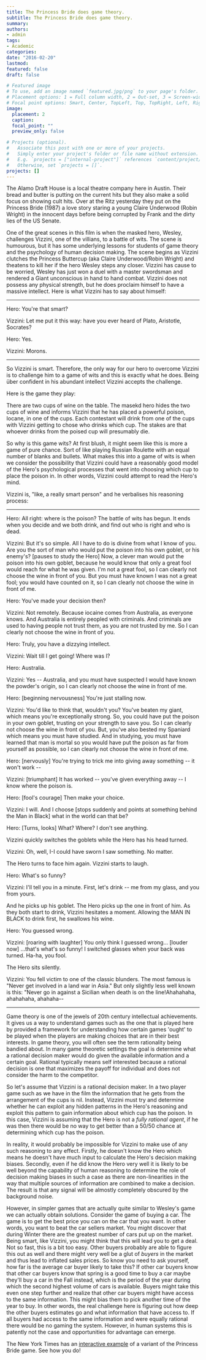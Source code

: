 ```yaml
---
title: The Princess Bride does game theory.
subtitle: The Princess Bride does game theory.
summary: 
authors:
- admin
tags:
- Academic
categories:
date: "2016-02-20"
lastmod:
featured: false
draft: false

# Featured image
# To use, add an image named `featured.jpg/png` to your page's folder.
# Placement options: 1 = Full column width, 2 = Out-set, 3 = Screen-width
# Focal point options: Smart, Center, TopLeft, Top, TopRight, Left, Right, BottomLeft, Bottom, BottomRight
image:
  placement: 2
  caption:
  focal_point: ""
  preview_only: false

# Projects (optional).
#   Associate this post with one or more of your projects.
#   Simply enter your project's folder or file name without extension.
#   E.g. `projects = ["internal-project"]` references `content/project/deep-learning/index.md`.
#   Otherwise, set `projects = []`.
projects: []
---
```


The Alamo Draft House is a local theatre company here in Austin. Their bread and butter is putting on the current hits but they also make a solid focus on showing cult hits. Over at the Ritz yesterday they put on the Princess Bride (1987) a love story staring a young Claire Underwood (Robin Wright) in the innocent days before being corrupted by Frank and the dirty lies of the US Senate. 

One of the great scenes in this film is when the masked hero, Wesley, challenges Vizzini, one of the villians, to a battle of wits. The scene is humourous, but it has some underlying lessons for students of game theory and the psychology of human decision making. The scene begins as Vizzini clutches the Princess Buttercup (aka Claire Underwood/Robin Wright) and theatens to kill her if the hero Wesley steps any closer. Vizzini has cause to be worried, Wesley has just won a duel with a master swordsman and rendered a Giant unconscious in hand to hand combat. Vizzini does not possess any physical strength, but he does proclaim himself to have a massive intellect. Here is what Vizzini has to say about himself:

----

Hero: You're that smart?

Vizzini: Let me put it this way: have you ever heard of Plato, Aristotle, Socrates?

Hero: Yes.

Vizzini: Morons. 

----

So Vizzini is smart. Therefore, the only way for our hero to overcome Vizzini is to challenge him to a game of wits and this is exactly what he does. Being über confident in his abundant intellect Vizzini accepts the challenge.

Here is the game they play:

There are two cups of wine on the table. The masekd hero hides the two cups of wine and informs Vizzini that he has placed a powerful poison, Iocane, in one of the cups. Each contestant will drink from one of the cups with Vizzini getting to chose who drinks which cup. The stakes are that whoever drinks from the poised cup will presumably die.

So why is this game wits? At first blush, it might seem like this is more a game of pure chance. Sort of like playing Russian Roulette with an equal number of blanks and bullets. What makes this into a game of wits is when we consider the possibility that Vizzini could have a reasonably good model of the Hero's psychological processes that went into choosing which cup to place the poison in. In other words, Vizzini could attempt to read the Hero's mind.

Vizzini is, "like, a really smart person" and he verbalises his reasoning process:

---- 

Hero: All right: where is the poison? The battle of wits has begun. It ends when you decide and we both drink, and find out who is right and who is dead.

Vizzini: But it's so simple. All I have to do is divine from what I know of you. Are you the sort of man who would put the poison into his own goblet, or his enemy's? [pauses to study the Hero] Now, a clever man would put the poison into his own goblet, because he would know that only a great fool would reach for what he was given. I'm not a great fool, so I can clearly not choose the wine in front of you. But you must have known I was not a great fool; you would have counted on it, so I can clearly not choose the wine in front of me.

Hero: You've made your decision then?

Vizzini: Not remotely. Because iocaine comes from Australia, as everyone knows. And Australia is entirely peopled with criminals. And criminals are used to having people not trust them, as you are not trusted by me. So I can clearly not choose the wine in front of you.

Hero: Truly, you have a dizzying intellect.

Vizzini: Wait till I get going! Where was I?

Hero: Australia.

Vizzini: Yes -- Australia, and you must have suspected I would have known the powder's origin, so I can clearly not choose the wine in front of me.

Hero: [beginning nervousness] You're just stalling now.

Vizzini: You'd like to think that, wouldn't you? You've beaten my giant, which means you're exceptionally strong. So, you could have put the poison in your own goblet, trusting on your strength to save you. So I can clearly not choose the wine in front of you. But, you've also bested my Spaniard which means you must have studied. And in studying, you must have learned that man is mortal so you would have put the poison as far from yourself as possible, so I can clearly not choose the wine in front of me.

Hero: [nervously] You're trying to trick me into giving away something -- it won't work --

Vizzini: [triumphant] It has worked -- you've given everything away -- I know where the poison is.

Hero: [fool's courage] Then make your choice.

Vizzini: I will. And I choose [stops suddenly and points at something behind the Man in Black] what in the world can that be?

Hero: [Turns, looks] What? Where? I don't see anything.

Vizzini quickly switches the goblets while the Hero has his head turned.

Vizzini: Oh, well, I-I could have sworn I saw something. No matter.

The Hero turns to face him again. Vizzini starts to laugh.

Hero: What's so funny?

Vizzini: I'll tell you in a minute. First, let's drink -- me from my glass, and you from yours.

And he picks up his goblet. The Hero picks up the one in front of him. As they both start to drink, Vizzini hesitates a moment. Allowing the MAN IN BLACK to drink first, he swallows his wine.

Hero: You guessed wrong.

Vizzini: [roaring with laughter] You only think I guessed wrong... [louder now] ...that's what's so funny! I switched glasses when your back was turned. Ha-ha, you fool.

The Hero sits silently.

Vizzini: You fell victim to one of the classic blunders. The most famous is "Never get involved in a land war in Asia." But only slightly less well known is this: "Never go in against a Sicilian when death is on the line!Ahahahaha, ahahahaha, ahahaha--

----

Game theory is one of the jewels of 20th century intellectual achievements. It gives us a way to understand games such as the one that is played here by provided a framework for understanding how certain games 'ought' to be played when the players are making choices that are in their best interests. In game theory, you will often see the term rationality being bandied about. In many game theoretic settings the goal is determine what a rational decision maker would do given the available information and a certain goal. Rational typically means self interested because a rational decision is one that maximizes the payoff for individual and does not consider the harm to the competitor.

So let's assume that Vizzini is a rational decision maker. In a two player game such as we have in the film the information that he gets from the arrangement of the cups is nil. Instead, Vizzini must try and determine whether he can exploit any hidden patterns in the Hero's reasoning and exploit this pattern to gain information about which cup has the poison. In this case, Vizzini is assuming that the Hero is not a _fully rational agent_, if he was then there would be no way to get better than a 50/50 chance at determining which cup has the poison.

In reality, it would probably be impossible for Vizzini to make use of any such reasoning to any effect. Firstly, he doesn't know the Hero which means he doesn't have much input to calculate the Hero's decision making biases. Secondly, even if he did know the Hero very well it is likely to be well beyond the capability of human reasoning to determine the role of decision making biases in such a case as there are non-linearities in the way that multiple sources of information are combined to make a decision. The result is that any signal will be almostly completely obscured by the background noise.

However, in simpler games that are actually quite similar to Wesley's game we can actually obtain solutions. Consider the game of buying a car. The game is to get the best price you can on the car that you want. In other words, you want to beat the car sellers market. You might discover that during Winter there are the greatest number of cars put up on the market. Being smart, like Vizzini, you might think that this will lead you to get a deal. Not so fast, this is a bit too easy. Other buyers probably are able to figure this out as well and there might very well be a glut of _buyers_ in the market and thus lead to inflated sales prices. So know you need to ask yourself, how far is the average car buyer likely to take this? If other car buyers know that other car buyers know that spring is a good time to buy a car maybe they'll buy a car in the Fall instead, which is the period of the year during which the second highest volume of cars is available. Buyers might take this even one step further and realize that other car buyers might have access to the same information. This might bias them to pick another time of the year to buy. In other words, the real challenge here is figuring out how deep the other buyers estimates go and what information that have access to. If all buyers had access to the same information and were equally rational there would be no gaming the system. However, in human systems this is patently not the case and opportunities for advantage can emerge. 

The New York Times has an [interactive example](http://www.nytimes.com/interactive/2015/08/13/upshot/are-you-smarter-than-other-new-york-times-readers.html) of a variant of the Princess Bride game. See how you do!

